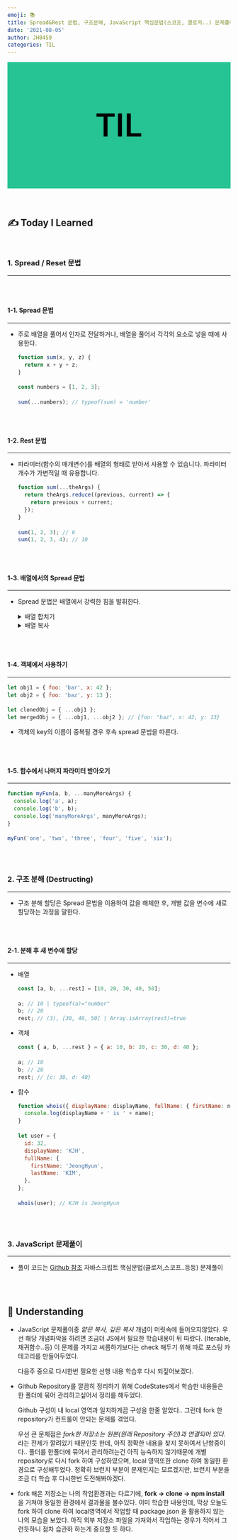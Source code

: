 ```yaml
---
emoji: 📚
title: Spread&Rest 문법, 구조분해, JavaScript 핵심문법(스코프, 클로저..) 문제풀이
date: '2021-08-05'
author: JH8459
categories: TIL
---
```


![github-blog.png](../../assets/common/til.jpeg)

<br>

## ✍️ **T**oday **I** **L**earned

<br>

### 1. Spread / Reset 문법

---

<br>
<br>

#### 1-1. Spread 문법

---

- 주로 배열을 풀어서 인자로 전달하거나, 배열을 풀어서 각각의 요소로 넣을 때에 사용한다.

  ```javascript
  function sum(x, y, z) {
    return x + y + z;
  }

  const numbers = [1, 2, 3];

  sum(...numbers); // typeof(sum) = 'number'
  ```

<br>
<br>

#### 1-2. Rest 문법

---

- 파라미터(함수의 매개변수)를 배열의 형태로 받아서 사용할 수 있습니다. 파라미터 개수가 가변적일 때 유용합니다.

  ```javascript
  function sum(...theArgs) {
    return theArgs.reduce((previous, current) => {
      return previous + current;
    });
  }

  sum(1, 2, 3); // 6
  sum(1, 2, 3, 4); // 10
  ```

<br>
<br>

#### 1-3. 배열에서의 Spread 문법

---

- Spread 문법은 배열에서 강력한 힘을 발휘한다.

  <details>
  <summary>배열 합치기</summary>

  ```javascript
  let parts = ['shoulders', 'knees'];
  let lyrics = ['head', ...parts, 'and', 'toes'];
  ```

  ```javascript
  let arr1 = [0, 1, 2];
  let arr2 = [3, 4, 5];
  arr1 = [...arr1, ...arr2]; // spread 문법은 기존 배열을 변경하지 않으므로(immutable), arr1의 값을 바꾸려면 새롭게 할당해야 한다.
  ```

  </details>

  <details>
  <summary>배열 복사</summary>

  ```javascript
  let arr = [1, 2, 3];
  let arr2 = [...arr]; // arr.slice() 와 유사
  ```

  </details>

<br>
<br>

#### 1-4. 객체에서 사용하기

---

```javascript
let obj1 = { foo: 'bar', x: 42 };
let obj2 = { foo: 'baz', y: 13 };

let clonedObj = { ...obj1 };
let mergedObj = { ...obj1, ...obj2 }; // {foo: "baz", x: 42, y: 13}
```

- 객체의 key의 이름이 중복될 경우 후속 spread 문법을 따른다.

<br>
<br>

#### 1-5. 함수에서 나머지 파라미터 받아오기

---

```javascript
function myFun(a, b, ...manyMoreArgs) {
  console.log('a', a);
  console.log('b', b);
  console.log('manyMoreArgs', manyMoreArgs);
}

myFun('one', 'two', 'three', 'four', 'five', 'six');
```

<br>
<br>

### 2. 구조 분해 (Destructing)

---

- 구조 분해 할당은 Spread 문법을 이용하여 값을 해체한 후, 개별 값을 변수에 새로 할당하는 과정을 말한다.

<br>
<br>

#### 2-1. 분해 후 새 변수에 할당

---

- 배열

  ```javascript
  const [a, b, ...rest] = [10, 20, 30, 40, 50];

  a; // 10 | typeof(a)="number"
  b; // 20
  rest; // (3), [30, 40, 50] | Array.isArray(rest)=true
  ```

- 객체

  ```javascript
  const { a, b, ...rest } = { a: 10, b: 20, c: 30, d: 40 };

  a; // 10
  b; // 20
  rest; // {c: 30, d: 40}
  ```

- 함수

  ```javascript
  function whois({ displayName: displayName, fullName: { firstName: name } }) {
    console.log(displayName + ' is ' + name);
  }

  let user = {
    id: 32,
    displayName: 'KJH',
    fullName: {
      firstName: 'JeongHyun',
      lastName: 'KIM',
    },
  };

  whois(user); // KJH is JeongHyun
  ```

<br>
<br>

### 3. JavaScript 문제풀이

---

- 풀이 코드는 <a href="https://github.com/JH8459/im-sprint-javascript-koans" target="_blank">Github 참조</a> 자바스크립트 핵심문법(클로저,스코프..등등) 문제풀이

<br>
<br>

## 🤔 Understanding

- JavaScript 문제풀이중 _얕은 복사, 깊은 복사_ 개념이 머릿속에 들어오지않았다. 우선 해당 개념파악을 하려면 조금더 JS에서 필요한 학습내용이 뒤 따랐다. (Iterable, 재귀함수..등) 이 문제를 가지고 씨름하기보다는 check 해두기 위해 따로 포스팅 카테고리를 만들어두었다.

  다음주 중으로 다시한번 필요한 선행 내용 학습후 다시 되짚어보겠다.

- Github Repository를 깔끔히 정리하기 위해 CodeStates에서 학습한 내용들은 한 폴더에 묶어 관리하고싶어서 정리를 해두었다.

  Github 구성이 내 local 영역과 일치하게끔 구성을 한줄 알았다.. 그런데 fork 한 repository가 컨트롤이 안되는 문제를 겪었다.

  우선 큰 문제점은 _fork한 저장소는 원본(원래 Repository 주인)과 연결되어 있다._ 라는 전제가 깔려있기 때문인듯 한데, 아직 정확한 내용을 찾지 못하여서 난항중이다.. 폴더를 한폴더에 묶어서 관리하려는건 아직 능숙하지 않기때문에 개별 repository로 다시 fork 하여 구성하였으며, local 영역또한 clone 하여 동일한 환경으로 구성해두었다. 정확히 브런치 부분이 문제인지는 모르겠지만, 브런치 부분을 조금 더 학습 후 다시한번 도전해봐야겠다.

- fork 해온 저장소는 나의 작업환경과는 다르기에, **fork -> clone -> npm install** 을 거쳐야 동일한 환경에서 결과물을 볼수있다. 이미 학습한 내용인데, 막상 오늘도 fork 하여 clone 하여 local영역에서 작업할 때 package.json 을 활용하지 않는 나의 모습을 보았다. 아직 외부 저장소 파일을 가져와서 작업하는 경우가 적어서 그런듯하니 점차 습관하 하는게 중요할 듯 하다.

<br>
<br>

